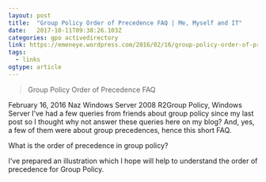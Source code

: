 ```yaml
---
layout: post 
title:  "Group Policy Order of Precedence FAQ | Me, Myself and IT" 
date:   2017-10-11T09:38:26.103Z 
categories: gpo activedirectory
link: https://emeneye.wordpress.com/2016/02/16/group-policy-order-of-precedence-faq/ 
tags:
  - links
ogtype: article 
---
```


> Group Policy Order of Precedence FAQ

February 16, 2016 Naz Windows Server 2008 R2Group Policy, Windows Server
I’ve had a few queries from friends about group policy since my last post so I thought why not answer these queries here on my blog? And, yes, a few of them were about group precedences, hence this short FAQ.

What is the order of precedence in group policy?

I’ve prepared an illustration which I hope will help to understand the order of precedence for Group Policy.
